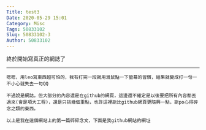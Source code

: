 ```yaml
---
Title: test3
Date: 2020-05-29 15:01
Category: Misc
Tags: 50833102
Slug: 50833102-3
Author: 50833102
---
```


終於開始寫真正的網誌了

<!-- PELICAN_END_SUMMARY -->

----

    嗯嗯，用leo寫東西超可怕的，我有打完一段就用滑鼠點一下螢幕的習慣，結果就變成打一句一不小心就失去一句QQ

    不過說是網誌，但大部分的內容還是在github的網頁，這邊還不確定是以後要把所有內容都丟過來(會是項大工程)，還是只挑幾個重點，也許這裡能比github網頁更隨興一點，能po心得碎念之類的東西。
    
    以上是我在這個網站上的第一篇碎碎念文，下面是我github網站的網址